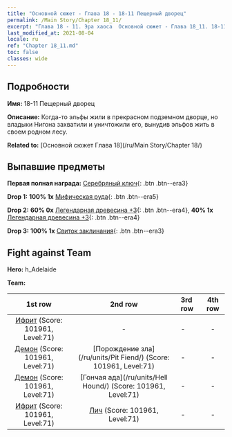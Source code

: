 ```yaml
---
title: "Основной сюжет - Глава 18 - 18-11 Пещерный дворец"
permalink: /Main Story/Chapter 18_11/
excerpt: "Глава 18 - 11. Эра хаоса  Основной сюжет - Глава 18_11. 18-11 Пещерный дворец"
last_modified_at: 2021-08-04
locale: ru
ref: "Chapter 18_11.md"
toc: false
classes: wide
---
```


## Подробности

 **Имя:** 18-11 Пещерный дворец

 **Описание:** Когда-то эльфы жили в прекрасном подземном дворце, но владыки Нигона захватили и уничтожили его, вынудив эльфов жить в своем родном лесу.

 **Related to:** [Основной сюжет Глава 18](/ru/Main Story/Chapter 18/)

## Выпавшие предметы

 **Первая полная награда:** [Серебряный ключ](/ItemsRU/con_693/){: .btn .btn--era3}

 **Drop 1:** **100% 1x** [Мифическая руда](/ItemsRU/mat_61/){: .btn .btn--era5}

 **Drop 2:** **60% 0x** [Легендарная древесина +3](/ItemsRU/mat_55/){: .btn .btn--era4}, **40% 1x** [Легендарная древесина +3](/ItemsRU/mat_55/){: .btn .btn--era4}

 **Drop 3:** **100% 1x** [Свиток заклинания](/ItemsRU/con_694/){: .btn .btn--era3}


## Fight against Team
 **Hero:** h_Adelaide

 **Team:**


  | 1st row | 2nd row | 3rd row | 4th row |
  |:----:|:----:|:----|:----:|
  | [Ифрит](/ru/units/Efreeti/) (Score: 101961, Level:71)  | - | - | - |
  | [Демон](/ru/units/Demon/) (Score: 101961, Level:71)  | [Порождение зла](/ru/units/Pit Fiend/) (Score: 101961, Level:71)  | - | - |
  | [Демон](/ru/units/Demon/) (Score: 101961, Level:71)  | [Гончая ада](/ru/units/Hell Hound/) (Score: 101961, Level:71)  | - | - |
  | [Ифрит](/ru/units/Efreeti/) (Score: 101961, Level:71)  | [Лич](/ru/units/Lich/) (Score: 101961, Level:71)  | - | - |


